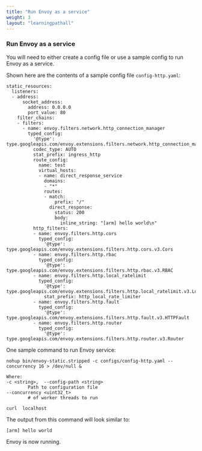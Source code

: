 ```yaml
---
title: "Run Envoy as a service"
weight: 3
layout: "learningpathall"
---
```


### Run Envoy as a service

You will need to either create a config file or use a sample config to run Envoy as a service. 

Shown here are the contents of a sample config file `config-http.yaml`:
```console
static_resources:
  listeners:
  - address:
      socket_address:
        address: 0.0.0.0
        port_value: 80
    filter_chains:
    - filters:
      - name: envoy.filters.network.http_connection_manager
        typed_config:
          '@type': type.googleapis.com/envoy.extensions.filters.network.http_connection_manager.v3.HttpConnectionManager
          codec_type: AUTO
          stat_prefix: ingress_http
          route_config:
            name: test
            virtual_hosts:
            - name: direct_response_service
              domains:
              - "*"
              routes:
              - match:
                  prefix: "/"
                direct_response:
                  status: 200
                  body:
                    inline_string: "[arm] hello world\n"
          http_filters:
          - name: envoy.filters.http.cors
            typed_config:
              '@type': type.googleapis.com/envoy.extensions.filters.http.cors.v3.Cors
          - name: envoy.filters.http.rbac
            typed_config:
              '@type': type.googleapis.com/envoy.extensions.filters.http.rbac.v3.RBAC
          - name: envoy.filters.http.local_ratelimit
            typed_config:
              '@type': type.googleapis.com/envoy.extensions.filters.http.local_ratelimit.v3.LocalRateLimit
              stat_prefix: http_local_rate_limiter
          - name: envoy.filters.http.fault
            typed_config:
              '@type': type.googleapis.com/envoy.extensions.filters.http.fault.v3.HTTPFault
          - name: envoy.filters.http.router
            typed_config:
              '@type': type.googleapis.com/envoy.extensions.filters.http.router.v3.Router
```

One sample command to run Envoy service:

```console
nohup bin/envoy-static.stripped -c configs/config-http.yaml --concurrency 16 > /dev/null &

Where:
-c <string>,  --config-path <string>
        Path to configuration file
--concurrency <uint32_t>
        # of worker threads to run
```

```console
curl  localhost
```

The output from this command will look similar to:

```output
[arm] hello world
```

Envoy is now running.

